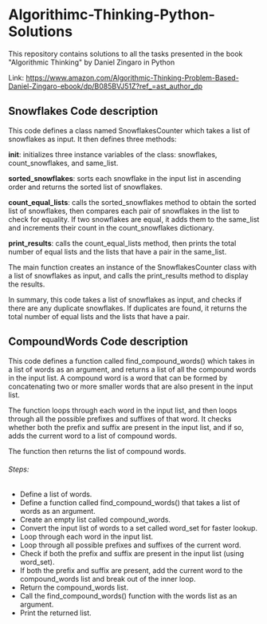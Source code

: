 # Algorithimc-Thinking-Python-Solutions
This repository contains solutions to all the tasks presented in the book "Algorithmic Thinking" by Daniel Zingaro in Python

Link: https://www.amazon.com/Algorithmic-Thinking-Problem-Based-Daniel-Zingaro-ebook/dp/B085BVJ51Z?ref_=ast_author_dp

## Snowflakes Code description 

This code defines a class named SnowflakesCounter which takes a list of snowflakes as input. It then defines three methods:

**__init__**: initializes three instance variables of the class: snowflakes, count_snowflakes, and same_list.

**sorted_snowflakes**: sorts each snowflake in the input list in ascending order and returns the sorted list of snowflakes.

**count_equal_lists**: calls the sorted_snowflakes method to obtain the sorted list of snowflakes, then compares each pair of snowflakes in the list to check for equality. If two snowflakes are equal, it adds them to the same_list and increments their count in the count_snowflakes dictionary.

**print_results**: calls the count_equal_lists method, then prints the total number of equal lists and the lists that have a pair in the same_list.

The main function creates an instance of the SnowflakesCounter class with a list of snowflakes as input, and calls the print_results method to display the results.

In summary, this code takes a list of snowflakes as input, and checks if there are any duplicate snowflakes. If duplicates are found, it returns the total number of equal lists and the lists that have a pair.

## CompoundWords Code description 

This code defines a function called find_compound_words() which takes in a list of words as an argument, and returns a list of all the compound words in the input list. A compound word is a word that can be formed by concatenating two or more smaller words that are also present in the input list.

The function loops through each word in the input list, and then loops through all the possible prefixes and suffixes of that word. It checks whether both the prefix and suffix are present in the input list, and if so, adds the current word to a list of compound words.

The function then returns the list of compound words.

###### Steps:

* Define a list of words.
* Define a function called find_compound_words() that takes a list of words as an argument.
* Create an empty list called compound_words.
* Convert the input list of words to a set called word_set for faster lookup.
* Loop through each word in the input list.
* Loop through all possible prefixes and suffixes of the current word.
* Check if both the prefix and suffix are present in the input list (using word_set).
* If both the prefix and suffix are present, add the current word to the compound_words list and break out of the inner loop.
* Return the compound_words list.
* Call the find_compound_words() function with the words list as an argument.
* Print the returned list.
